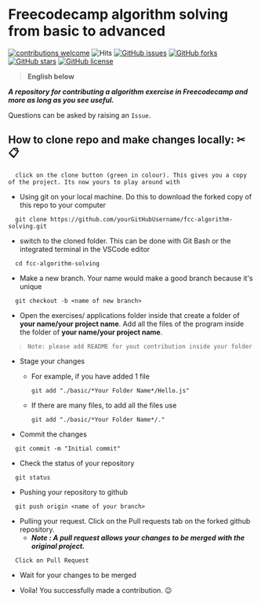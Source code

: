 # Freecodecamp algorithm solving from basic to advanced
[![contributions welcome](https://img.shields.io/badge/contributions-welcome-brightgreen.svg?style=flat)](https://github.com/mindxdoc/fcc-algorithm-solving/issues)
![Hits](https://hitcounter.pythonanywhere.com/count/tag.svg?url=https%3A%2F%2Fgithub.com%2FmindxDoc%20%2F%20fcc-algorithm-solving)
[![GitHub issues](https://img.shields.io/github/issues/mindxdoc/fcc-algorithm-solving.svg)](https://github.com/mindxdoc/fcc-algorithm-solving/issues)
[![GitHub forks](https://img.shields.io/github/forks/mindxdoc/fcc-algorithm-solving.svg)](https://github.com/mindxdoc/fcc-algorithm-solving/network)
[![GitHub stars](https://img.shields.io/github/stars/mindxdoc/fcc-algorithm-solving.svg)](https://github.com/mindxdoc/fcc-algorithm-solving/stargazers)
[![GitHub license](https://img.shields.io/github/license/mindxdoc/fcc-algorithm-solving.svg)](https://github.com/mindxdoc/fcc-algorithm-solving/blob/master/LICENSE)
 
> __English below__

***A repository for contributing a algorithm exercise in Freecodecamp and more as long as you see useful.***

Questions can be asked by raising an `Issue`.

## How to clone repo and make changes locally: ✂📋

```
  click on the clone button (green in colour). This gives you a copy of the project. Its now yours to play around with
```

- Using git on your local machine. Do this to download the forked copy of this repo to your computer

```
  git clone https://github.com/yourGitHubUsername/fcc-algorithm-solving.git
```

- switch to the cloned folder. This can be done with Git Bash or the integrated terminal in the VSCode editor

```
  cd fcc-algorithm-solving
```

- Make a new branch. Your name would make a good branch because it's unique

```
  git checkout -b <name of new branch>
```

- Open the exercises/ applications folder inside that create a folder of **your name/your project name**. Add all the files of the program inside the folder of **your name/your project name**.
> `Note: please add README for yout contribution inside your folder`

- Stage your changes
  - For example, if you have added 1 file
    ``` 
    git add "./basic/*Your Folder Name*/Hello.js" 
    ```
  - If there are many files, to add all the files use 
    ``` 
    git add "./basic/*Your Folder Name*/."
    ```

- Commit the changes

```
  git commit -m "Initial commit"
```

- Check the status of your repository

```
  git status
```

- Pushing your repository to github

```
  git push origin <name of your branch>
```

- Pulling your request. Click on the Pull requests tab on the forked github repository.
  - ***Note : A pull request allows your changes to be merged with the original project.***

```
  Click on Pull Request
```

- Wait for your changes to be merged

- Voila! You successfully made a contribution. 😉
